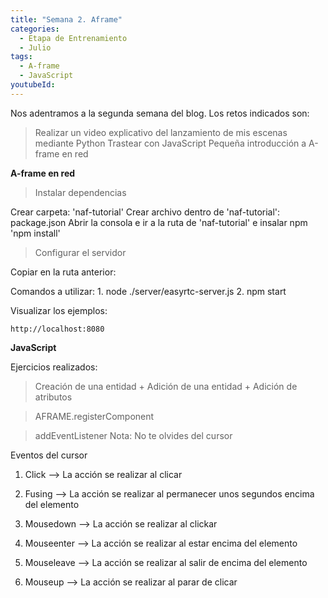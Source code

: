 ```yaml
---
title: "Semana 2. Aframe"
categories:
  - Etapa de Entrenamiento
  - Julio
tags:
  - A-frame
  - JavaScript 
youtubeId: 
---
```


Nos adentramos a la segunda semana del blog. Los retos indicados son:

> Realizar un video explicativo del lanzamiento de mis escenas mediante Python
> Trastear con JavaScript
> Pequeña introducción a A-frame en red


**A-frame en red**
> Instalar dependencias

  Crear carpeta: 'naf-tutorial'
  Crear archivo dentro de 'naf-tutorial': package.json 
      <script>
        {
          "name": "naf-tutorial",
          "version": "1.0.0",
          "description": "My first multi-user virtual reality",
          "scripts": {
            "start": "node ./server/easyrtc-server.js"
          },
          "author": "YOUR_NAME",
          "dependencies": {
            "networked-aframe": "^0.10.0"
          }
        }
      </script>
  Abrir la consola e ir a la ruta de 'naf-tutorial' e insalar npm 'npm install'
  
> Configurar el servidor

  Copiar en la ruta anterior:
  <script>
    // Windows
    robocopy .\node_modules\networked-aframe\server\ .\server\ /e
    robocopy .\node_modules\networked-aframe\examples\ .\examples\ /e
    robocopy .\node_modules\networked-aframe\dist\ .\examples\dist\ /e
  </script>

  Comandos a utilizar:
    1. node ./server/easyrtc-server.js
    2. npm start

  Visualizar los ejemplos:

    http://localhost:8080





**JavaScript** 

Ejercicios realizados:

> Creación de una entidad + Adición de una entidad + Adición de atributos 

> AFRAME.registerComponent


> addEventListener              Nota: No te olvides del cursor

Eventos del cursor 

1. Click --> La acción se realizar al clicar

2. Fusing --> La acción se realizar al permanecer unos segundos encima del elemento

3. Mousedown --> La acción se realizar al clickar

4. Mouseenter --> La acción se realizar al estar encima del elemento

5. Mouseleave --> La acción se realizar al salir de encima del elemento

6. Mouseup --> La acción se realizar al parar de clicar








